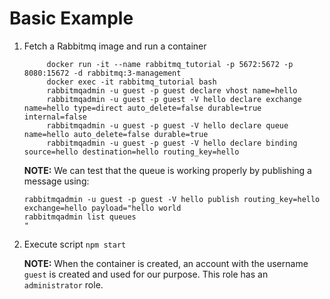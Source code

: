 # Basic Example

1. Fetch a Rabbitmq image and run a container
    ```docker pull rabbitmq:3-management
         docker run -it --name rabbitmq_tutorial -p 5672:5672 -p 8080:15672 -d rabbitmq:3-management
         docker exec -it rabbitmq_tutorial bash
         rabbitmqadmin -u guest -p guest declare vhost name=hello
         rabbitmqadmin -u guest -p guest -V hello declare exchange name=hello type=direct auto_delete=false durable=true internal=false
         rabbitmqadmin -u guest -p guest -V hello declare queue name=hello auto_delete=false durable=true
         rabbitmqadmin -u guest -p guest -V hello declare binding source=hello destination=hello routing_key=hello
    ```
    **NOTE:**
    We can test that the queue is working properly by publishing a message using:
    ```
    rabbitmqadmin -u guest -p guest -V hello publish routing_key=hello exchange=hello payload="hello world
    rabbitmqadmin list queues
    "
    ```
2. Execute script
    ```npm start```

    **NOTE:**  When the container is created, an account with the username `guest` is created and used for our purpose. This role has an `administrator` role.
